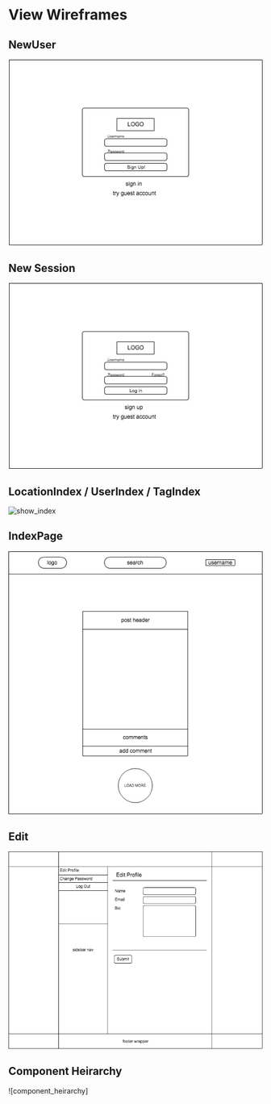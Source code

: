 # View Wireframes

## NewUser
![signup]

## New Session
![Login]

## LocationIndex / UserIndex / TagIndex
![show_index]

## IndexPage
![index_page]

## Edit
![edit]

## Component Heirarchy
![component_heirarchy]

[signup]: ./wireframes/signup.png
[Login]: ./wireframes/Login.png
[index_page]: ./wireframes/index_page.png
[show_index]: ./wireframes/user:location:tag_show_page.png
[edit]: ./wireframes/edit_page.png
[component-heirarchy]: ./wireframes/component_heirarchy.png
